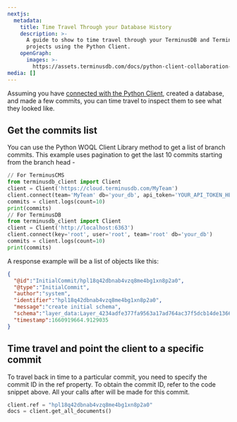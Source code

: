 ```yaml
---
nextjs:
  metadata:
    title: Time Travel Through your Database History
    description: >-
      A guide to show to time travel through your TerminusDB and TerminusCMS
      projects using the Python Client.
    openGraph:
      images: >-
        https://assets.terminusdb.com/docs/python-client-collaboration-time-travel.png
media: []
---
```


Assuming you have [connected with the Python Client](/docs/connect-with-python-client/), created a database, and made a few commits, you can time travel to inspect them to see what they looked like.

## Get the commits list

You can use the Python WOQL Client Library method to get a list of branch commits. This example uses pagination to get the last 10 commits starting from the branch head -

```python
// For TerminusCMS
from terminusdb_client import Client
client = Client('https://cloud.terminusdb.com/MyTeam')
client.connect(team='MyTeam' db='your_db', api_token='YOUR_API_TOKEN_HERE')
commits = client.logs(count=10)
print(commits)
// For TerminusDB
from terminusdb_client import Client
client = Client('http://localhost:6363')
client.connect(key='root', user='root', team='root' db='your_db')
commits = client.logs(count=10)
print(commits)
```

A response example will be a list of objects like this:

```json
{
  "@id":"InitialCommit/hpl18q42dbnab4vzq8me4bg1xn8p2a0",
  "@type":"InitialCommit",
  "author":"system",
  "identifier":"hpl18q42dbnab4vzq8me4bg1xn8p2a0",
  "message":"create initial schema",
  "schema":"layer_data:Layer_4234adfe377fa9563a17ad764ac37f5dcb14de13668ea725ef0748248229a91b",
  "timestamp":1660919664.9129035
}
```

## Time travel and point the client to a specific commit

To travel back in time to a particular commit, you need to specify the commit ID in the ref property. To obtain the commit ID, refer to the code snippet above. All your calls after will be made for this commit.

```python
client.ref = "hpl18q42dbnab4vzq8me4bg1xn8p2a0"
docs = client.get_all_documents()
```